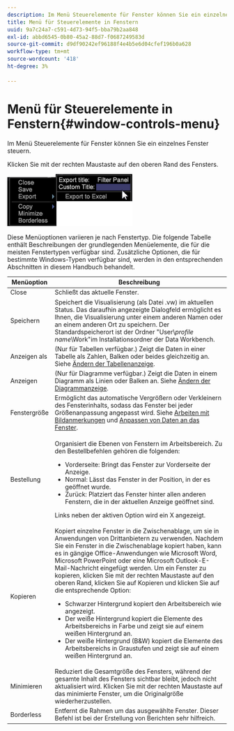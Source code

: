 ```yaml
---
description: Im Menü Steuerelemente für Fenster können Sie ein einzelnes Fenster steuern.
title: Menü für Steuerelemente in Fenstern
uuid: 9a7c24a7-c591-4d73-94f5-bba79b2aa848
exl-id: abbd6545-0b80-45a2-88d7-f0687249583d
source-git-commit: d9df90242ef96188f4e4b5e6d04cfef196b0a628
workflow-type: tm+mt
source-wordcount: '418'
ht-degree: 3%

---
```


# Menü für Steuerelemente in Fenstern{#window-controls-menu}

Im Menü Steuerelemente für Fenster können Sie ein einzelnes Fenster steuern.

Klicken Sie mit der rechten Maustaste auf den oberen Rand des Fensters.

![](assets/mnu_window_TitleBar.png)

Diese Menüoptionen variieren je nach Fenstertyp. Die folgende Tabelle enthält Beschreibungen der grundlegenden Menüelemente, die für die meisten Fenstertypen verfügbar sind. Zusätzliche Optionen, die für bestimmte Windows-Typen verfügbar sind, werden in den entsprechenden Abschnitten in diesem Handbuch behandelt.

<table id="table_13ADF7B7E50E44D890768A5F9BAC8D06"> 
 <thead> 
  <tr> 
   <th colname="col1" class="entry"> Menüoption </th> 
   <th colname="col2" class="entry"> Beschreibung </th> 
  </tr> 
 </thead>
 <tbody> 
  <tr> 
   <td colname="col1"> Close </td> 
   <td colname="col2"> Schließt das aktuelle Fenster. </td> 
  </tr> 
  <tr> 
   <td colname="col1"> Speichern </td> 
   <td colname="col2">Speichert die Visualisierung (als Datei <span class="filepath"> .vw</span>) im aktuellen Status. Das daraufhin angezeigte Dialogfeld ermöglicht es Ihnen, die Visualisierung unter einem anderen Namen oder an einem anderen Ort zu speichern. Der Standardspeicherort ist der Ordner "User\<i>profile name</i>\Work"im Installationsordner der Data Workbench. </td> 
  </tr> 
  <tr> 
   <td colname="col1"> Anzeigen als </td> 
   <td colname="col2">(Nur für Tabellen verfügbar.) Zeigt die Daten in einer Tabelle als Zahlen, Balken oder beides gleichzeitig an. Siehe <a href="../../../home/c-get-started/c-analysis-vis/c-tables/c-chg-tbl-disp.md#concept-c515caeefce9495f88873a10dc112770"> Ändern der Tabellenanzeige</a>. </td> 
  </tr> 
  <tr> 
   <td colname="col1"> Anzeigen </td> 
   <td colname="col2">(Nur für Diagramme verfügbar.) Zeigt die Daten in einem Diagramm als Linien oder Balken an. Siehe <a href="../../../home/c-get-started/c-analysis-vis/c-graphs/c-chg-graph-disp.md#concept-eaba669d90f64cfa872f1397205fe2f7"> Ändern der Diagrammanzeige</a>. </td> 
  </tr> 
  <tr> 
   <td colname="col1"> Fenstergröße </td> 
   <td colname="col2">Ermöglicht das automatische Vergrößern oder Verkleinern des Fensterinhalts, sodass das Fenster bei jeder Größenanpassung angepasst wird. Siehe <a href="../../../home/c-get-started/c-analysis-vis/c-annots/c-image-annots.md#concept-02081ed7d91c4fdcb8fc863f2a51c962"> Arbeiten mit Bildanmerkungen</a> und <a href="../../../home/c-get-started/c-analysis-vis/c-tables/c-fit-data-win.md#concept-b812b1171fc240d9a4cf6d6d57f621a6"> Anpassen von Daten an das Fenster</a>. </td> 
  </tr> 
  <tr> 
   <td colname="col1"> Bestellung </td> 
   <td colname="col2"> <p>Organisiert die Ebenen von Fenstern im Arbeitsbereich. Zu den Bestellbefehlen gehören die folgenden: 
     <ul id="ul_90391B26719040AE8E0F80FE33B106FD"> 
      <li id="li_D1B38998C8CC452D8B642132B94F92F7">Vorderseite: Bringt das Fenster zur Vorderseite der Anzeige. </li> 
      <li id="li_71EEC709AA734924AE8740313031DF6E">Normal: Lässt das Fenster in der Position, in der es geöffnet wurde. </li> 
      <li id="li_B6489677FF5540E4BD854EE1CE504CCA">Zurück: Platziert das Fenster hinter allen anderen Fenstern, die in der aktuellen Anzeige geöffnet sind. </li> 
     </ul> </p> <p>Links neben der aktiven Option wird ein X angezeigt. </p> </td> 
  </tr> 
  <tr> 
   <td colname="col1"> Kopieren </td> 
   <td colname="col2">Kopiert einzelne Fenster in die Zwischenablage, um sie in Anwendungen von Drittanbietern zu verwenden. Nachdem Sie ein Fenster in die Zwischenablage kopiert haben, kann es in gängige Office-Anwendungen wie Microsoft Word, Microsoft PowerPoint oder eine Microsoft Outlook-E-Mail-Nachricht eingefügt werden. Um ein Fenster zu kopieren, klicken Sie mit der rechten Maustaste auf den oberen Rand, klicken Sie auf <span class="uicontrol"> Kopieren</span> und klicken Sie auf die entsprechende Option: 
    <ul id="ul_ECCD6A70729E40998C64714E01504995"> 
     <li id="li_21D375DAE7BC4F449C8A3225296A6D26">Schwarzer Hintergrund kopiert den Arbeitsbereich wie angezeigt. </li> 
     <li id="li_1B08C688678F42948E0952EEE0BF2B30">Der weiße Hintergrund kopiert die Elemente des Arbeitsbereichs in Farbe und zeigt sie auf einem weißen Hintergrund an. </li> 
     <li id="li_86F497A2275C43B5835DEDD0A4BF76E8">Der weiße Hintergrund (B&amp;W) kopiert die Elemente des Arbeitsbereichs in Graustufen und zeigt sie auf einem weißen Hintergrund an. </li> 
    </ul> </td> 
  </tr> 
  <tr> 
   <td colname="col1"> Minimieren </td> 
   <td colname="col2"> Reduziert die Gesamtgröße des Fensters, während der gesamte Inhalt des Fensters sichtbar bleibt, jedoch nicht aktualisiert wird. Klicken Sie mit der rechten Maustaste auf das minimierte Fenster, um die Originalgröße wiederherzustellen. </td> 
  </tr> 
  <tr> 
   <td colname="col1"> Borderless </td> 
   <td colname="col2"> Entfernt die Rahmen um das ausgewählte Fenster. Dieser Befehl ist bei der Erstellung von Berichten sehr hilfreich. </td> 
  </tr> 
 </tbody> 
</table>

